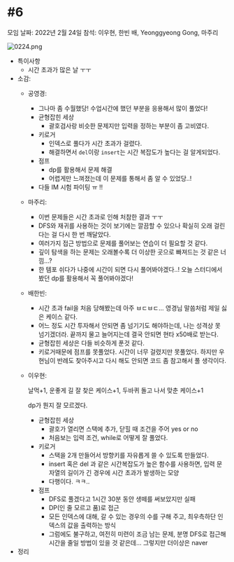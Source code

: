 # #6

모임 날짜: 2022년 2월 24일
참석: 이우현, 한빈 배, Yeonggyeong Gong, 마주리

![0224.png](#6%2040af2/0224.png)

- 특이사항
    - 시간 초과가 많은 날 ㅜㅜ
- 소감:
    - 공영경:
        - 그나마 좀 수월했당! 수업시간에 했던 부분을 응용해서 많이 풀었다!
        - 균형잡힌 세상
            - 괄호검사랑 비슷한 문제지만 입력을 정하는 부분이 좀 고비였다.
        - 키로거
            - 인덱스로 풀다가 시간 초과가 걸렸다.
            - 해결하면서 `del`이랑 `insert`는 시간 복잡도가 높다는 걸 알게되었다.
        - 점프
            - dp를 활용해서 문제 해결
            - 어렵게만 느껴졌는데 이 문제를 통해서 좀 알 수 있었당..!
        - 다들 IM 시험 파이팅 ㅠ !!
    
    - 마주리:
        - 이번 문제들은 시간 초과로 인해 처참한 결과 ㅜㅜ
        - DFS와 재귀를 사용하는 것이 보기에는 깔끔할 수 있으나 확실히 오래 걸린다는 걸 다시 한 번 깨달았다.
        - 여러가지 접근 방법으로 문제를 풀어보는 연습이 더 필요할 것 같다.
        - 깊이 탐색을 하는 문제는 오래볼수록 더 이상한 곳으로 빠져드는 것 같은 너낌...?
        - 한 템포 쉬다가 나중에 시간이 되면 다시 풀어봐야겠다..! 오늘 스터디에서 봤던 dp를 활용해서 꼭 풀어봐야겠다!
        
    - 배한빈:
        - 시간 초과 fail을 처음 당해봤는데 아주 ㅂㄷㅂㄷ... 영경님 말씀처럼 제일 싫은 케이스 같다.
        - 어느 정도 시간 투자해서 안되면 좀 넘기기도 해야하는데, 나는 성격상 못 넘기겠더라. 끝까지 물고 늘어지는데 결국 안되면 현타 x50배로 받는다.
        - 균형잡힌 세상은 다들 비슷하게 푼것 같다.
        - 키로거때문에 점프를 못풀었다. 시간이 너무 걸렸지만 못풀었다. 하지만 우현님이 반례도 찾아주시고 다시 해도 안되면 코드 좀 참고해서 풀 생각이다.
        
    - 이우현:
        
        날먹+1, 운좋게 길 잘 찾은 케이스+1, 두바퀴 돌고 나서 맞춘 케이스+1
        
        dp가 뭔지 잘 모르겠다.
        
        - 균형잡힌 세상
            - 괄호가 열리면 스택에 추가, 닫힐 때 조건을 주어 yes or no
            - 처음보는 입력 조건, while로 어떻게 잘 풀었다.
        - 키로거
            - 스택을 2개 만들어서 방향키를 자유롭게 쓸 수 있도록 만들었다.
            - insert 혹은 del 과 같은 시간복잡도가 높은 함수를 사용하면, 입력 문자열의 길이가 긴 경우에 시간 초과가 발생하는 모양
            - 다행이다. ㅋㅋ..
        - 점프
            - DFS로 풀겠다고 1시간 30분 동안 생떼를 써보았지만 실패
            - DP(인 줄 모르고 품)로 접근
            - 모든 인덱스에 대해, 갈 수 있는 경우의 수를 구해 주고, 최우측하단 인덱스의 값을 출력하는 방식
            - 그럼에도 불구하고, 여전히 미련이 조금 남는 문제, 분명 DFS로 접근해 시간을 줄일 방법이 있을 것 같은데... 그렇지만 더이상은 naver
- 정리